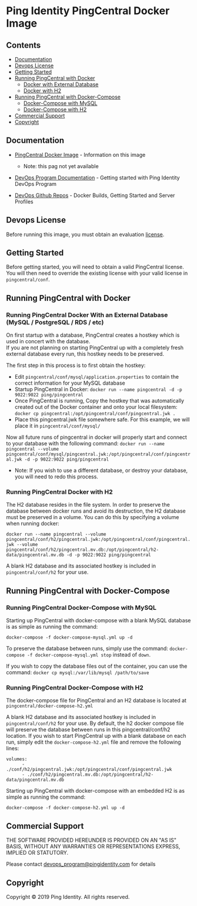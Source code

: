 # Ping Identity PingCentral Docker Image

<a name="contents"></a>
## Contents ##
- [Documentation](#documentation)
- [Devops License](#devops-license)
- [Getting Started](#getting-started)
- [Running PingCentral with Docker](#running-with-docker)
  - [Docker with External Database](#docker-external-db)
  - [Docker with H2](#docker-h2)
- [Running PingCentral with Docker-Compose](#running-with-docker-compose)
  - [Docker-Compose with MySQL](#docker-compose-mysql)
  - [Docker-Compose with H2](#docker-compose-h2)
- [Commercial Support](#commercial-support)
- [Copyright](#copyright)

<a name="documentation"></a>
## Documentation

* [PingCentral Docker Image](https://pingidentity-devops.gitbook.io/devops/docker-images/pingcentral) - Information on this image
    * Note: this pag not yet available

* [DevOps Program Documentation](https://pingidentity-devops.gitbook.io/devops) - Getting started with Ping Identity DevOps Program

* [DevOps Github Repos](https://github.com/topics/ping-devops) - Docker Builds, Getting Started and Server Profiles

<a name="devops-license"></a>
## Devops License

Before running this image, you must obtain an evaluation [license](https://pingidentity-devops.gitbook.io/devops/prod-license).

<a name="getting-started"></a>
## Getting Started
Before getting started, you will need to obtain a valid PingCentral license. 
You will then need to override the existing license with your valid license in `pingcentral/conf`.

<a name="running-with-docker"></a>
## Running PingCentral with Docker

<a name="docker-external-db"></a>
### Running PingCentral Docker With an External Database (MySQL / PostgreSQL / RDS / etc)
On first startup with a database, PingCentral creates a hostkey which is used in concert with the database.  
If you are not planning on starting PingCentral up with a completely fresh external database every run, this hostkey needs to be preserved.

The first step in this process is to first obtain the hostkey:
 - Edit `pingcentral/conf/mysql/application.properties` to contain the correct information for your MySQL database
 - Startup PingCentral in Docker: `docker run --name pingcentral -d -p 9022:9022 ping/pingcentral`
 - Once PingCentral is running, Copy the hostkey that was automatically created out of the Docker container and onto your local filesystem: 
    `docker cp pingcentral:/opt/pingcentral/conf/pingcentral.jwk .`
 - Place this pingcentral.jwk file somewhere safe. For this example, we will place it in `pingcentral/conf/mysql/`

Now all future runs of pingcentral in docker will properly start and connect to your database with the following command:
`docker run --name pingcentral --volume pingcentral/conf/mysql/pingcentral.jwk:/opt/pingcentral/conf/pingcentral.jwk -d -p 9022:9022 ping/pingcentral`

- Note: If you wish to use a different database, or destroy your database, you will need to redo this process.

<a name="docker-h2"></a>
### Running PingCentral Docker with H2
The H2 database resides in the file system.  In order to preserve the database between docker runs and avoid its destruction, 
the H2 database must be preserved in a volume.  You can do this by specifying a volume when running docker:

`docker run --name pingcentral --volume pingcentral/conf/h2/pingcentral.jwk:/opt/pingcentral/conf/pingcentral.jwk --volume pingcentral/conf/h2/pingcentral.mv.db:/opt/pingcentral/h2-data/pingcentral.mv.db -d -p 9022:9022 ping/pingcentral`

A blank H2 database and its associated hostkey is included in `pingcentral/conf/h2` for your use.

<a name="running-with-docker-compose"></a>
## Running PingCentral with Docker-Compose
<a name="docker-compose-mysql"></a>
### Running PingCentral Docker-Compose with MySQL
Starting up PingCentral with docker-compose with a blank MySQL database is as simple as running the command:

`docker-compose -f docker-compose-mysql.yml up -d`

To preserve the database between runs, simply use the command: `docker-compose -f docker-compose-mysql.yml stop` instead of `down`. 

If you wish to copy the database files out of the container, you can use the command: `docker cp mysql:/var/lib/mysql /path/to/save`

<a name="docker-compose-h2"></a>
### Running PingCentral Docker-Compose with H2
The docker-compose file for PingCentral and an H2 database is located at `pingcentral/docker-compose-h2.yml`

A blank H2 database and its associated hostkey is included in `pingcentral/conf/h2` for your use. 
By default, the h2 docker compose file will preserve the database between runs in this pingcentral/conf/h2 location.
If you wish to start PingCentral up with a blank database on each run, simply edit the `docker-compose-h2.yml` file and remove the following lines:
```$xslt
volumes:
      - ./conf/h2/pingcentral.jwk:/opt/pingcentral/conf/pingcentral.jwk
      - ./conf/h2/pingcentral.mv.db:/opt/pingcentral/h2-data/pingcentral.mv.db
```

Starting up PingCentral with docker-compose with an embedded H2 is as simple as running the command:

`docker-compose -f docker-compose-h2.yml up -d`

<a name="commercial-support"></a>
## Commercial Support

THE SOFTWARE PROVIDED HEREUNDER IS PROVIDED ON AN "AS IS" BASIS, WITHOUT
ANY WARRANTIES OR REPRESENTATIONS EXPRESS, IMPLIED OR STATUTORY.

Please contact devops_program@pingidentity.com for details

<a name="copyright"></a>
## Copyright

Copyright © 2019 Ping Identity. All rights reserved.
